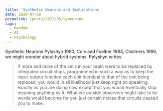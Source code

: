 ```yaml
---
title: 'Synthetic Neurons and Implications'
date: 2020-07-08
permalink: /posts/2021/05/syneurons
tags:
  - Random
  - AI
  - Psychology
---
```




Synthetic Neurons
Pylyshyn 1980, Cole and Foelber 1984, Chalmers 1996, we might wonder about hybrid systems. Pylyshyn writes:

>If more and more of the cells in your brain were to be replaced by integrated circuit chips, programmed in such a way as to keep the input-output 
>function each unit identical to that of the unit being replaced, you would in all likelihood just keep right on speaking exactly as you are doing 
>now except that you would eventually stop meaning anything by it. What we outside observers might take to be words would become for you just certain 
>noises that circuits caused you to make.
